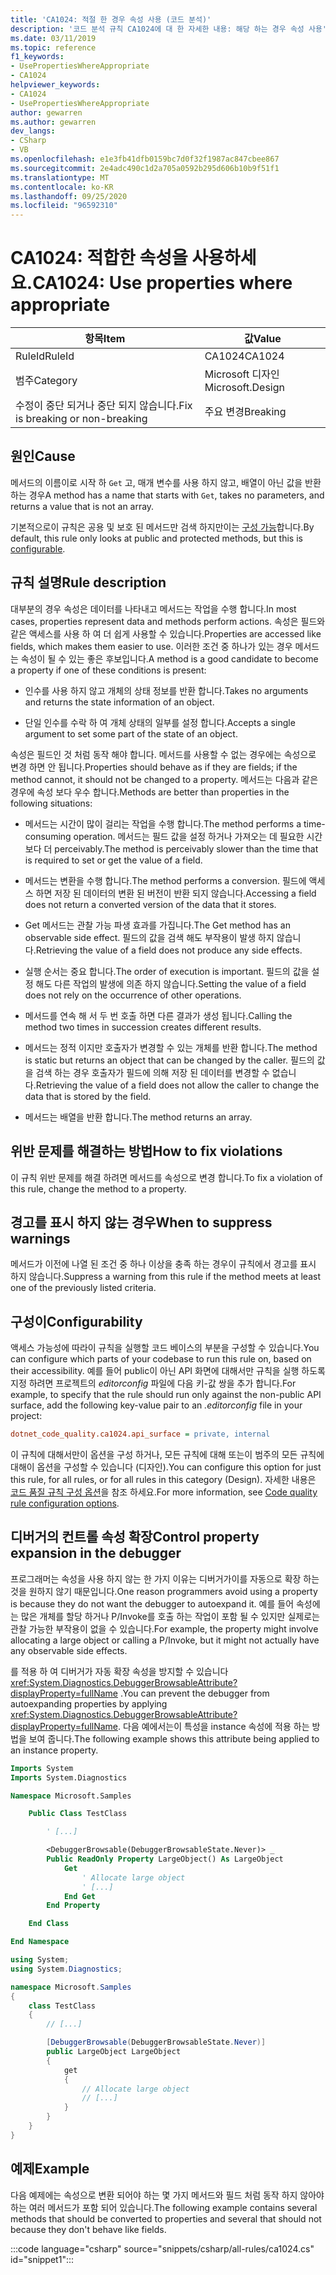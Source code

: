 ```yaml
---
title: 'CA1024: 적절 한 경우 속성 사용 (코드 분석)'
description: '코드 분석 규칙 CA1024에 대 한 자세한 내용: 해당 하는 경우 속성 사용'
ms.date: 03/11/2019
ms.topic: reference
f1_keywords:
- UsePropertiesWhereAppropriate
- CA1024
helpviewer_keywords:
- CA1024
- UsePropertiesWhereAppropriate
author: gewarren
ms.author: gewarren
dev_langs:
- CSharp
- VB
ms.openlocfilehash: e1e3fb41dfb0159bc7d0f32f1987ac847cbee867
ms.sourcegitcommit: 2e4adc490c1d2a705a0592b295d606b10b9f51f1
ms.translationtype: MT
ms.contentlocale: ko-KR
ms.lasthandoff: 09/25/2020
ms.locfileid: "96592310"
---
```

# <a name="ca1024-use-properties-where-appropriate"></a><span data-ttu-id="ffa4c-103">CA1024: 적합한 속성을 사용하세요.</span><span class="sxs-lookup"><span data-stu-id="ffa4c-103">CA1024: Use properties where appropriate</span></span>

| <span data-ttu-id="ffa4c-104">항목</span><span class="sxs-lookup"><span data-stu-id="ffa4c-104">Item</span></span>                                     | <span data-ttu-id="ffa4c-105">값</span><span class="sxs-lookup"><span data-stu-id="ffa4c-105">Value</span></span>            |
|------------------------------------------|------------------|
| <span data-ttu-id="ffa4c-106">RuleId</span><span class="sxs-lookup"><span data-stu-id="ffa4c-106">RuleId</span></span>                                   | <span data-ttu-id="ffa4c-107">CA1024</span><span class="sxs-lookup"><span data-stu-id="ffa4c-107">CA1024</span></span>           |
| <span data-ttu-id="ffa4c-108">범주</span><span class="sxs-lookup"><span data-stu-id="ffa4c-108">Category</span></span>                                 | <span data-ttu-id="ffa4c-109">Microsoft 디자인</span><span class="sxs-lookup"><span data-stu-id="ffa4c-109">Microsoft.Design</span></span> |
| <span data-ttu-id="ffa4c-110">수정이 중단 되거나 중단 되지 않습니다.</span><span class="sxs-lookup"><span data-stu-id="ffa4c-110">Fix is breaking or non-breaking</span></span> | <span data-ttu-id="ffa4c-111">주요 변경</span><span class="sxs-lookup"><span data-stu-id="ffa4c-111">Breaking</span></span>         |

## <a name="cause"></a><span data-ttu-id="ffa4c-112">원인</span><span class="sxs-lookup"><span data-stu-id="ffa4c-112">Cause</span></span>

<span data-ttu-id="ffa4c-113">메서드의 이름이로 시작 하 `Get` 고, 매개 변수를 사용 하지 않고, 배열이 아닌 값을 반환 하는 경우</span><span class="sxs-lookup"><span data-stu-id="ffa4c-113">A method has a name that starts with `Get`, takes no parameters, and returns a value that is not an array.</span></span>

<span data-ttu-id="ffa4c-114">기본적으로이 규칙은 공용 및 보호 된 메서드만 검색 하지만이는 [구성 가능](#configurability)합니다.</span><span class="sxs-lookup"><span data-stu-id="ffa4c-114">By default, this rule only looks at public and protected methods, but this is [configurable](#configurability).</span></span>

## <a name="rule-description"></a><span data-ttu-id="ffa4c-115">규칙 설명</span><span class="sxs-lookup"><span data-stu-id="ffa4c-115">Rule description</span></span>

<span data-ttu-id="ffa4c-116">대부분의 경우 속성은 데이터를 나타내고 메서드는 작업을 수행 합니다.</span><span class="sxs-lookup"><span data-stu-id="ffa4c-116">In most cases, properties represent data and methods perform actions.</span></span> <span data-ttu-id="ffa4c-117">속성은 필드와 같은 액세스를 사용 하 여 더 쉽게 사용할 수 있습니다.</span><span class="sxs-lookup"><span data-stu-id="ffa4c-117">Properties are accessed like fields, which makes them easier to use.</span></span> <span data-ttu-id="ffa4c-118">이러한 조건 중 하나가 있는 경우 메서드는 속성이 될 수 있는 좋은 후보입니다.</span><span class="sxs-lookup"><span data-stu-id="ffa4c-118">A method is a good candidate to become a property if one of these conditions is present:</span></span>

- <span data-ttu-id="ffa4c-119">인수를 사용 하지 않고 개체의 상태 정보를 반환 합니다.</span><span class="sxs-lookup"><span data-stu-id="ffa4c-119">Takes no arguments and returns the state information of an object.</span></span>

- <span data-ttu-id="ffa4c-120">단일 인수를 수락 하 여 개체 상태의 일부를 설정 합니다.</span><span class="sxs-lookup"><span data-stu-id="ffa4c-120">Accepts a single argument to set some part of the state of an object.</span></span>

<span data-ttu-id="ffa4c-121">속성은 필드인 것 처럼 동작 해야 합니다. 메서드를 사용할 수 없는 경우에는 속성으로 변경 하면 안 됩니다.</span><span class="sxs-lookup"><span data-stu-id="ffa4c-121">Properties should behave as if they are fields; if the method cannot, it should not be changed to a property.</span></span> <span data-ttu-id="ffa4c-122">메서드는 다음과 같은 경우에 속성 보다 우수 합니다.</span><span class="sxs-lookup"><span data-stu-id="ffa4c-122">Methods are better than properties in the following situations:</span></span>

- <span data-ttu-id="ffa4c-123">메서드는 시간이 많이 걸리는 작업을 수행 합니다.</span><span class="sxs-lookup"><span data-stu-id="ffa4c-123">The method performs a time-consuming operation.</span></span> <span data-ttu-id="ffa4c-124">메서드는 필드 값을 설정 하거나 가져오는 데 필요한 시간 보다 더 perceivably.</span><span class="sxs-lookup"><span data-stu-id="ffa4c-124">The method is perceivably slower than the time that is required to set or get the value of a field.</span></span>

- <span data-ttu-id="ffa4c-125">메서드는 변환을 수행 합니다.</span><span class="sxs-lookup"><span data-stu-id="ffa4c-125">The method performs a conversion.</span></span> <span data-ttu-id="ffa4c-126">필드에 액세스 하면 저장 된 데이터의 변환 된 버전이 반환 되지 않습니다.</span><span class="sxs-lookup"><span data-stu-id="ffa4c-126">Accessing a field does not return a converted version of the data that it stores.</span></span>

- <span data-ttu-id="ffa4c-127">Get 메서드는 관찰 가능 파생 효과를 가집니다.</span><span class="sxs-lookup"><span data-stu-id="ffa4c-127">The Get method has an observable side effect.</span></span> <span data-ttu-id="ffa4c-128">필드의 값을 검색 해도 부작용이 발생 하지 않습니다.</span><span class="sxs-lookup"><span data-stu-id="ffa4c-128">Retrieving the value of a field does not produce any side effects.</span></span>

- <span data-ttu-id="ffa4c-129">실행 순서는 중요 합니다.</span><span class="sxs-lookup"><span data-stu-id="ffa4c-129">The order of execution is important.</span></span> <span data-ttu-id="ffa4c-130">필드의 값을 설정 해도 다른 작업의 발생에 의존 하지 않습니다.</span><span class="sxs-lookup"><span data-stu-id="ffa4c-130">Setting the value of a field does not rely on the occurrence of other operations.</span></span>

- <span data-ttu-id="ffa4c-131">메서드를 연속 해 서 두 번 호출 하면 다른 결과가 생성 됩니다.</span><span class="sxs-lookup"><span data-stu-id="ffa4c-131">Calling the method two times in succession creates different results.</span></span>

- <span data-ttu-id="ffa4c-132">메서드는 정적 이지만 호출자가 변경할 수 있는 개체를 반환 합니다.</span><span class="sxs-lookup"><span data-stu-id="ffa4c-132">The method is static but returns an object that can be changed by the caller.</span></span> <span data-ttu-id="ffa4c-133">필드의 값을 검색 하는 경우 호출자가 필드에 의해 저장 된 데이터를 변경할 수 없습니다.</span><span class="sxs-lookup"><span data-stu-id="ffa4c-133">Retrieving the value of a field does not allow the caller to change the data that is stored by the field.</span></span>

- <span data-ttu-id="ffa4c-134">메서드는 배열을 반환 합니다.</span><span class="sxs-lookup"><span data-stu-id="ffa4c-134">The method returns an array.</span></span>

## <a name="how-to-fix-violations"></a><span data-ttu-id="ffa4c-135">위반 문제를 해결하는 방법</span><span class="sxs-lookup"><span data-stu-id="ffa4c-135">How to fix violations</span></span>

<span data-ttu-id="ffa4c-136">이 규칙 위반 문제를 해결 하려면 메서드를 속성으로 변경 합니다.</span><span class="sxs-lookup"><span data-stu-id="ffa4c-136">To fix a violation of this rule, change the method to a property.</span></span>

## <a name="when-to-suppress-warnings"></a><span data-ttu-id="ffa4c-137">경고를 표시 하지 않는 경우</span><span class="sxs-lookup"><span data-stu-id="ffa4c-137">When to suppress warnings</span></span>

<span data-ttu-id="ffa4c-138">메서드가 이전에 나열 된 조건 중 하나 이상을 충족 하는 경우이 규칙에서 경고를 표시 하지 않습니다.</span><span class="sxs-lookup"><span data-stu-id="ffa4c-138">Suppress a warning from this rule if the method meets at least one of the previously listed criteria.</span></span>

## <a name="configurability"></a><span data-ttu-id="ffa4c-139">구성이</span><span class="sxs-lookup"><span data-stu-id="ffa4c-139">Configurability</span></span>

<span data-ttu-id="ffa4c-140">액세스 가능성에 따라이 규칙을 실행할 코드 베이스의 부분을 구성할 수 있습니다.</span><span class="sxs-lookup"><span data-stu-id="ffa4c-140">You can configure which parts of your codebase to run this rule on, based on their accessibility.</span></span> <span data-ttu-id="ffa4c-141">예를 들어 public이 아닌 API 화면에 대해서만 규칙을 실행 하도록 지정 하려면 프로젝트의 *editorconfig* 파일에 다음 키-값 쌍을 추가 합니다.</span><span class="sxs-lookup"><span data-stu-id="ffa4c-141">For example, to specify that the rule should run only against the non-public API surface, add the following key-value pair to an *.editorconfig* file in your project:</span></span>

```ini
dotnet_code_quality.ca1024.api_surface = private, internal
```

<span data-ttu-id="ffa4c-142">이 규칙에 대해서만이 옵션을 구성 하거나, 모든 규칙에 대해 또는이 범주의 모든 규칙에 대해이 옵션을 구성할 수 있습니다 (디자인).</span><span class="sxs-lookup"><span data-stu-id="ffa4c-142">You can configure this option for just this rule, for all rules, or for all rules in this category (Design).</span></span> <span data-ttu-id="ffa4c-143">자세한 내용은 [코드 품질 규칙 구성 옵션](../code-quality-rule-options.md)을 참조 하세요.</span><span class="sxs-lookup"><span data-stu-id="ffa4c-143">For more information, see [Code quality rule configuration options](../code-quality-rule-options.md).</span></span>

## <a name="control-property-expansion-in-the-debugger"></a><span data-ttu-id="ffa4c-144">디버거의 컨트롤 속성 확장</span><span class="sxs-lookup"><span data-stu-id="ffa4c-144">Control property expansion in the debugger</span></span>

<span data-ttu-id="ffa4c-145">프로그래머는 속성을 사용 하지 않는 한 가지 이유는 디버거가이를 자동으로 확장 하는 것을 원하지 않기 때문입니다.</span><span class="sxs-lookup"><span data-stu-id="ffa4c-145">One reason programmers avoid using a property is because they do not want the debugger to autoexpand it.</span></span> <span data-ttu-id="ffa4c-146">예를 들어 속성에는 많은 개체를 할당 하거나 P/Invoke를 호출 하는 작업이 포함 될 수 있지만 실제로는 관찰 가능한 부작용이 없을 수 있습니다.</span><span class="sxs-lookup"><span data-stu-id="ffa4c-146">For example, the property might involve allocating a large object or calling a P/Invoke, but it might not actually have any observable side effects.</span></span>

<span data-ttu-id="ffa4c-147">를 적용 하 여 디버거가 자동 확장 속성을 방지할 수 있습니다 <xref:System.Diagnostics.DebuggerBrowsableAttribute?displayProperty=fullName> .</span><span class="sxs-lookup"><span data-stu-id="ffa4c-147">You can prevent the debugger from autoexpanding properties by applying <xref:System.Diagnostics.DebuggerBrowsableAttribute?displayProperty=fullName>.</span></span> <span data-ttu-id="ffa4c-148">다음 예에서는이 특성을 instance 속성에 적용 하는 방법을 보여 줍니다.</span><span class="sxs-lookup"><span data-stu-id="ffa4c-148">The following example shows this attribute being applied to an instance property.</span></span>

```vb
Imports System
Imports System.Diagnostics

Namespace Microsoft.Samples

    Public Class TestClass

        ' [...]

        <DebuggerBrowsable(DebuggerBrowsableState.Never)> _
        Public ReadOnly Property LargeObject() As LargeObject
            Get
                ' Allocate large object
                ' [...]
            End Get
        End Property

    End Class

End Namespace
```

```csharp
using System;
using System.Diagnostics;

namespace Microsoft.Samples
{
    class TestClass
    {
        // [...]

        [DebuggerBrowsable(DebuggerBrowsableState.Never)]
        public LargeObject LargeObject
        {
            get
            {
                // Allocate large object
                // [...]
            }
        }
    }
}
```

## <a name="example"></a><span data-ttu-id="ffa4c-149">예제</span><span class="sxs-lookup"><span data-stu-id="ffa4c-149">Example</span></span>

<span data-ttu-id="ffa4c-150">다음 예제에는 속성으로 변환 되어야 하는 몇 가지 메서드와 필드 처럼 동작 하지 않아야 하는 여러 메서드가 포함 되어 있습니다.</span><span class="sxs-lookup"><span data-stu-id="ffa4c-150">The following example contains several methods that should be converted to properties and several that should not because they don't behave like fields.</span></span>

:::code language="csharp" source="snippets/csharp/all-rules/ca1024.cs" id="snippet1":::
